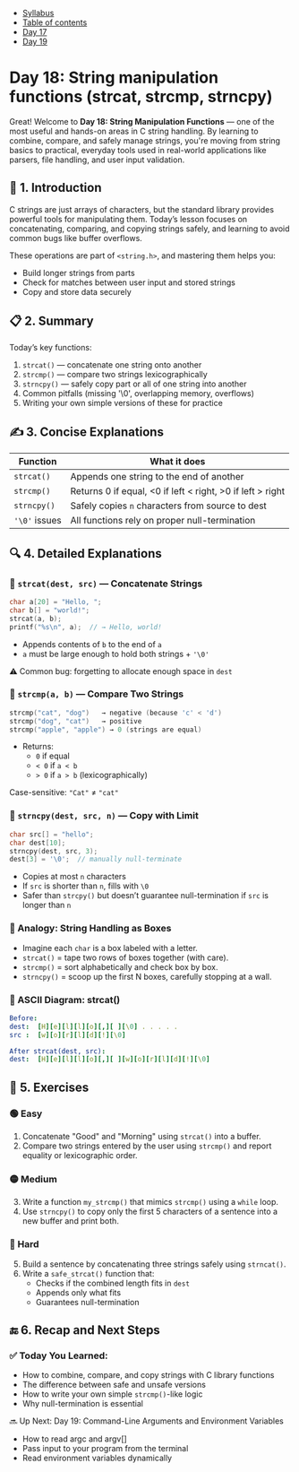 * [Syllabus](./C-Syllabus.md)  
* [Table of contents](./index.md)  
* [Day 17](./Day_17.md)  
* [Day 19](./Day_19.md)  

# Day 18: String manipulation functions (strcat, strcmp, strncpy)

Great! Welcome to **Day 18: String Manipulation Functions** — one of the most useful and hands-on areas in C string handling. By learning to combine, compare, and safely manage strings, you're moving from string basics to practical, everyday tools used in real-world applications like parsers, file handling, and user input validation.

## 📘 1. Introduction
C strings are just arrays of characters, but the standard library provides powerful tools for manipulating them. Today’s lesson focuses on concatenating, comparing, and copying strings safely, and learning to avoid common bugs like buffer overflows.

These operations are part of `<string.h>`, and mastering them helps you:
* Build longer strings from parts
* Check for matches between user input and stored strings
* Copy and store data securely

## 📋 2. Summary
Today’s key functions:
1. `strcat()` — concatenate one string onto another
2. `strcmp()` — compare two strings lexicographically
3. `strncpy()` — safely copy part or all of one string into another
4. Common pitfalls (missing '\0', overlapping memory, overflows)
5. Writing your own simple versions of these for practice

## ✍️ 3. Concise Explanations
| Function      | What it does                                               |
| ------------- | ---------------------------------------------------------- |
| `strcat()`    | Appends one string to the end of another                   |
| `strcmp()`    | Returns 0 if equal, <0 if left < right, >0 if left > right |
| `strncpy()`   | Safely copies `n` characters from source to dest           |
| `'\0'` issues | All functions rely on proper null-termination              |

## 🔍 4. Detailed Explanations
### 🔸 `strcat(dest, src)` — Concatenate Strings
```c
char a[20] = "Hello, ";
char b[] = "world!";
strcat(a, b);
printf("%s\n", a);  // → Hello, world!
```
* Appends contents of `b` to the end of `a`
* `a` must be large enough to hold both strings + `'\0'`

⚠️ Common bug: forgetting to allocate enough space in `dest`

### 🔸 `strcmp(a, b)` — Compare Two Strings
```c
strcmp("cat", "dog")   → negative (because 'c' < 'd')
strcmp("dog", "cat")   → positive
strcmp("apple", "apple") → 0 (strings are equal)
```

* Returns:
    * `0` if equal
    * `< 0` if `a < b`
    * `> 0` if `a > b` (lexicographically)

Case-sensitive: `"Cat"` ≠ `"cat"`

### 🔸 `strncpy(dest, src, n)` — Copy with Limit
```c
char src[] = "hello";
char dest[10];
strncpy(dest, src, 3);
dest[3] = '\0';  // manually null-terminate
```
* Copies at most `n` characters
* If `src` is shorter than `n`, fills with `\0`
* Safer than `strcpy()` but doesn’t guarantee null-termination if `src` is longer than `n`

### 🧠 Analogy: String Handling as Boxes
* Imagine each `char` is a box labeled with a letter.
* `strcat()` = tape two rows of boxes together (with care).
* `strcmp()` = sort alphabetically and check box by box.
* `strncpy()` = scoop up the first N boxes, carefully stopping at a wall.

### 🧠 ASCII Diagram: strcat()
```yaml
Before:
dest:  [H][e][l][l][o][,][ ][\0] . . . . .
src :  [w][o][r][l][d][!][\0]

After strcat(dest, src):
dest:  [H][e][l][l][o][,][ ][w][o][r][l][d][!][\0]
```

## 🧪 5. Exercises
### 🟢 Easy
1. Concatenate "Good" and "Morning" using `strcat()` into a buffer.
2. Compare two strings entered by the user using `strcmp()` and report equality or lexicographic order.

### 🟡 Medium
3. Write a function `my_strcmp()` that mimics `strcmp()` using a `while` loop.
4. Use `strncpy()` to copy only the first 5 characters of a sentence into a new buffer and print both.

### 🔴 Hard
5. Build a sentence by concatenating three strings safely using `strncat()`.
6. Write a `safe_strcat()` function that:
    * Checks if the combined length fits in `dest`
    * Appends only what fits
    * Guarantees null-termination

## 🔚 6. Recap and Next Steps
### ✅ Today You Learned:
* How to combine, compare, and copy strings with C library functions
* The difference between safe and unsafe versions
* How to write your own simple `strcmp()`-like logic
* Why null-termination is essential

🔜 Up Next:
Day 19: Command-Line Arguments and Environment Variables
* How to read argc and argv[]
* Pass input to your program from the terminal
* Read environment variables dynamically
